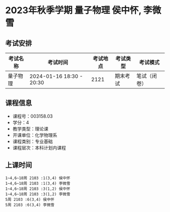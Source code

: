 # 2023年秋季学期 量子物理 侯中怀, 李微雪




## 考试安排

| 考试名称 | 考试时间 | 考试地点 | 考试类型 | 考试模式 |
| -------- | -------- | -------- | -------- | -------- |
| 量子物理 | 2024-01-16 18:30 - 20:30 | 2121 | 期末考试 | 笔试（闭卷） |





## 课程信息

- 课程号：003158.03
- 学分：4
- 教学类型：理论课
- 开课单位：化学物理系
- 课程类别：专业基础
- 课程层次：本科计划内课程

## 上课时间

```
1~4,6~18周 2103 :1(3,4) 侯中怀
1~4,6~18周 2103 :1(3,4) 李微雪
1~4,6~18周 2103 :3(1,2) 侯中怀
1~4,6~18周 2103 :3(1,2) 李微雪
5周 2103 :6(3,4) 侯中怀
5周 2103 :6(3,4) 李微雪
```

